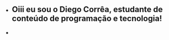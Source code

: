 - ## Oiii eu sou o Diego Corrêa, estudante de conteúdo de programação e tecnologia!
- <div align="center">
  <a href="https://github.com/Diego-dev692">
  <img height="180em" src="https://github-readme-stats.vercel.app/api?
                           
